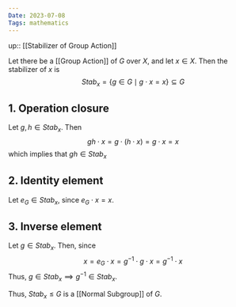 ```yaml
---
Date: 2023-07-08
Tags: mathematics
---
```

up:: [[Stabilizer of Group Action]]

Let there be a [[Group Action]] of $G$ over $X$, and let $x \in X$. Then the stabilizer of $x$ is 
$$
Stab_x = \{g \in G \mid g \cdot x = x\} \subseteq G
$$

## 1. Operation closure
Let $g, h \in Stab_x$. Then 
$$
gh \cdot x = g \cdot (h\cdot x) = g\cdot x = x
$$
which implies that $gh \in Stab_x$

## 2. Identity element
Let $e_G \in Stab_x$, since $e_G \cdot x = x$.

## 3. Inverse element
Let $g \in Stab_x$. Then, since 
$$
x = e_G \cdot x = g^{-1} \cdot g \cdot x = g^{-1} \cdot x
$$
Thus, $g \in Stab_x \implies g^{-1} \in Stab_x$.

Thus, $Stab_x \leq G$ is a [[Normal Subgroup]] of $G$.